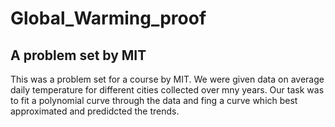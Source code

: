 # Global_Warming_proof
## A problem set by MIT
This was a problem set for a course by MIT. We were given data on average daily temperature for different cities collected over mny years. Our task was to fit a polynomial curve through the data and fing a curve which best approximated and predidcted the trends.
